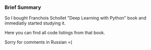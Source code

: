 ### Brief Summary
So I bought Franchois Schollet "Deep Learning with Python" book and immediatly started studying it.

Here you can find all code listings from that book.

Sorry for comments in Russian =(

